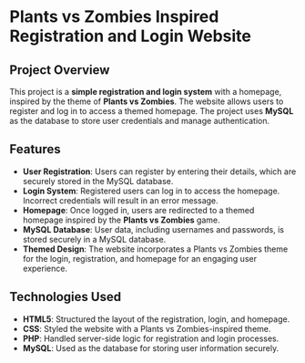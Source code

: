 # Plants vs Zombies Inspired Registration and Login Website

## Project Overview

This project is a **simple registration and login system** with a homepage, inspired by the theme of **Plants vs Zombies**.
The website allows users to register and log in to access a themed homepage. The project uses **MySQL** as the database to store user credentials and manage authentication.

## Features

- **User Registration**: Users can register by entering their details, which are securely stored in the MySQL database.
- **Login System**: Registered users can log in to access the homepage. Incorrect credentials will result in an error message.
- **Homepage**: Once logged in, users are redirected to a themed homepage inspired by the **Plants vs Zombies** game.
- **MySQL Database**: User data, including usernames and passwords, is stored securely in a MySQL database.
- **Themed Design**: The website incorporates a Plants vs Zombies theme for the login, registration, and homepage for an engaging user experience.

## Technologies Used

- **HTML5**: Structured the layout of the registration, login, and homepage.
- **CSS**: Styled the website with a Plants vs Zombies-inspired theme.
- **PHP**: Handled server-side logic for registration and login processes.
- **MySQL**: Used as the database for storing user information securely.
